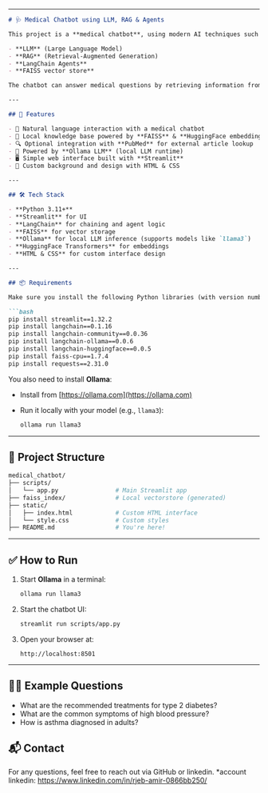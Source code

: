 

---

````markdown
# 🩺 Medical Chatbot using LLM, RAG & Agents

This project is a **medical chatbot**, using modern AI techniques such as:

- **LLM** (Large Language Model)
- **RAG** (Retrieval-Augmented Generation)
- **LangChain Agents**
- **FAISS vector store**

The chatbot can answer medical questions by retrieving information from **locally embedded medical documents**. If no relevant answer is found locally, it can optionally consult **PubMed** (can be disabled).

---

## 🚀 Features

- 💬 Natural language interaction with a medical chatbot
- 🧠 Local knowledge base powered by **FAISS** & **HuggingFace embeddings**
- 🔍 Optional integration with **PubMed** for external article lookup
- 🤖 Powered by **Ollama LLM** (local LLM runtime)
- 🖥️ Simple web interface built with **Streamlit**
- 🎨 Custom background and design with HTML & CSS

---

## 🛠️ Tech Stack

- **Python 3.11+**
- **Streamlit** for UI
- **LangChain** for chaining and agent logic
- **FAISS** for vector storage
- **Ollama** for local LLM inference (supports models like `llama3`)
- **HuggingFace Transformers** for embeddings
- **HTML & CSS** for custom interface design

---

## 📦 Requirements

Make sure you install the following Python libraries (with version numbers tested):

```bash
pip install streamlit==1.32.2
pip install langchain==0.1.16
pip install langchain-community==0.0.36
pip install langchain-ollama==0.0.6
pip install langchain-huggingface==0.0.5
pip install faiss-cpu==1.7.4
pip install requests==2.31.0
````

You also need to install **Ollama**:

* Install from [https://ollama.com](https://ollama.com)
* Run it locally with your model (e.g., `llama3`):

  ```bash
  ollama run llama3
  ```

---

## 📁 Project Structure

```bash
medical_chatbot/
├── scripts/
│   └── app.py                # Main Streamlit app
├── faiss_index/              # Local vectorstore (generated)
├── static/
│   ├── index.html            # Custom HTML interface
│   └── style.css             # Custom styles
├── README.md                 # You're here!
```

---

## ✅ How to Run

1. Start **Ollama** in a terminal:

   ```bash
   ollama run llama3
   ```

2. Start the chatbot UI:

   ```bash
   streamlit run scripts/app.py
   ```

3. Open your browser at:

   ```
   http://localhost:8501
   ```

---

## 👨‍⚕️ Example Questions

* What are the recommended treatments for type 2 diabetes?
* What are the common symptoms of high blood pressure?
* How is asthma diagnosed in adults?



## 📬 Contact

For any questions, feel free to reach out via GitHub or linkedin.
*account linkedin: https://www.linkedin.com/in/rjeb-amir-0866bb250/



